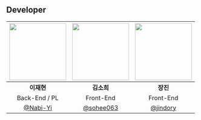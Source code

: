 ## Developer
|<img src="https://avatars.githubusercontent.com/u/104179624?v=4" width=150px> |<img src="https://avatars.githubusercontent.com/u/103114936?v=4" width=150px>|<img src="https://avatars.githubusercontent.com/u/22221941?v=4" width=150px>|
|:---:|:---:|:---:|
|<b>이재현</b>|<b>김소희</b>|<b>장진</b>|
|Back-End / PL|Front-End|Front-End|
|[@Nabi-Yi](http://github.com/Nabi-Yi)|[@sohee063](http://github.com/sohee063)|[@jindory](http://github.com/jindory)|
